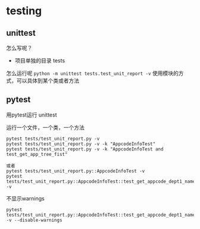 testing
=====

## unittest

怎么写呢？
- 项目单独的目录 tests

怎么运行呢
`python -m unittest tests.test_unit_report -v` 使用模块的方式，可以具体到某个类或者方法

## pytest 

用pytest运行 unittest 

运行一个文件，一个类，一个方法
```
pytest tests/test_unit_report.py -v
pytest tests/test_unit_report.py -v -k "AppcodeInfoTest"
pytest tests/test_unit_report.py -v -k "AppcodeInfoTest and test_get_app_tree_fist"

或者
pytest tests/test_unit_report.py::AppcodeInfoTest -v
pytest tests/test_unit_report.py::AppcodeInfoTest::test_get_appcode_dept1_name -v
```

不显示warnings
```
pytest tests/test_unit_report.py::AppcodeInfoTest::test_get_appcode_dept1_name -v --disable-warnings
```

